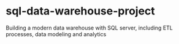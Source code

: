# sql-data-warehouse-project
Building a modern data warehouse with SQL server, including ETL processes, data modeling and  analytics
